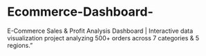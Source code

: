 # Ecommerce-Dashboard-
E-Commerce Sales &amp; Profit Analysis Dashboard | Interactive data visualization project analyzing 500+ orders across 7 categories &amp; 5 regions.”
